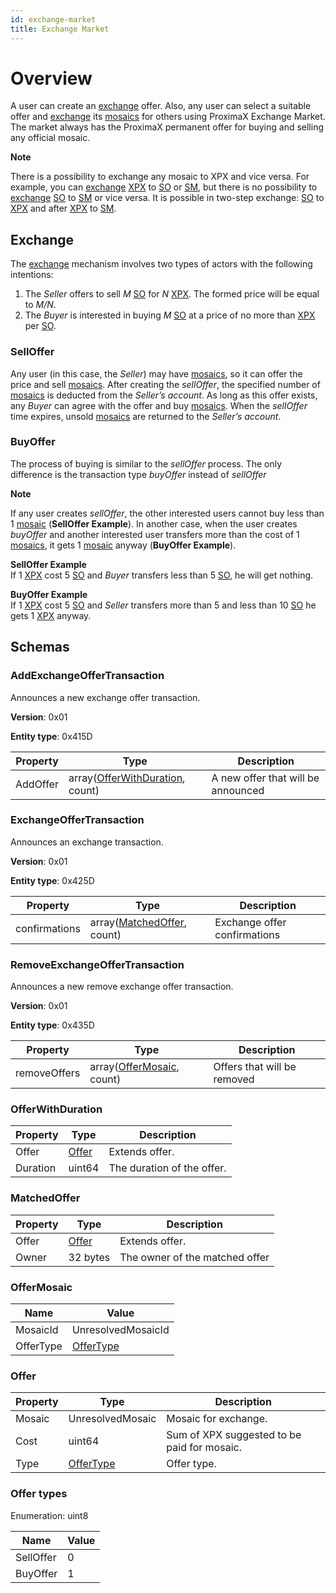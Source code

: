 ```yaml
---
id: exchange-market
title: Exchange Market
---
```


# Overview
A user can create an [exchange](exchange-market.md#exchange) offer. Also, any user can select a suitable offer and [exchange](exchange-market.md#exchange) its [mosaics](mosaic.md) for others using ProximaX Exchange Market. The market always has the ProximaX permanent offer for buying and selling any official mosaic.

<div class="info">

**Note**

There is a possibility to exchange any mosaic to XPX and vice versa. For example, you can [exchange](exchange-market.md#exchange) [XPX](https://storagedocs.xpxsirius.io/docs/getting_started/economy/#xpx) to [SO](https://storagedocs.xpxsirius.io/docs/getting_started/economy/#storage-units-so) or [SM](https://storagedocs.xpxsirius.io/docs/getting_started/economy/#streaming-units-sm), but there is no possibility to [exchange](exchange-market.md#exchange) [SO](https://storagedocs.xpxsirius.io/docs/getting_started/economy/#storage-units-so) to [SM](https://storagedocs.xpxsirius.io/docs/getting_started/economy/#streaming-units-sm) or vice versa. It is possible in two-step exchange: [SO](https://storagedocs.xpxsirius.io/docs/getting_started/economy/#storage-units-so) to [XPX](https://storagedocs.xpxsirius.io/docs/getting_started/economy/#xpx) and after [XPX](https://storagedocs.xpxsirius.io/docs/getting_started/economy/#xpx) to [SM](https://storagedocs.xpxsirius.io/docs/getting_started/economy/#streaming-units-sm).

</div>

## Exchange

The [exchange](exchange-market.md#exchange) mechanism involves two types of actors with the following intentions:
1. The *Seller* offers to sell *M* [SO](https://storagedocs.xpxsirius.io/docs/getting_started/economy/#storage-units-so) for *N* [XPX](https://storagedocs.xpxsirius.io/docs/getting_started/economy/#xpx). The formed price will be equal to *M/N*.
2. The *Buyer* is interested in buying *M* [SO](https://storagedocs.xpxsirius.io/docs/getting_started/economy/#storage-units-so) at a price of no more than [XPX](https://storagedocs.xpxsirius.io/docs/getting_started/economy/#xpx) per [SO](https://storagedocs.xpxsirius.io/docs/getting_started/economy/#storage-units-so).

### SellOffer
Any user (in this case, the *Seller*) may have [mosaics](mosaic.md), so it can offer the price and sell [mosaics](mosaic.md). After creating the *sellOffer*, the specified number of [mosaics](mosaic.md) is deducted from the *Seller’s account*. As long as this offer exists, any *Buyer* can agree with the offer and buy [mosaics](mosaic.md). When the *sellOffer* time expires, unsold [mosaics](mosaic.md) are returned to the *Seller’s account*.

### BuyOffer
The process of buying is similar to the *sellOffer* process. The only difference is the transaction type *buyOffer* instead of *sellOffer*

<div class="info">

**Note**

If any user creates *sellOffer*, the other interested users cannot buy less than 1 [mosaic](mosaic.md) (**SellOffer Example**). In another case, when the user creates *buyOffer* and another interested user transfers more than the cost of 1 [mosaics](mosaic.md), it gets 1 [mosaic](mosaic.md) anyway (**BuyOffer Example**).

**SellOffer Example** \
If 1 [XPX](https://storagedocs.xpxsirius.io/docs/getting_started/economy/#xpx) cost 5 [SO](https://storagedocs.xpxsirius.io/docs/getting_started/economy/#storage-units-so) and *Buyer* transfers less than 5 [SO](https://storagedocs.xpxsirius.io/docs/getting_started/economy/#storage-units-so), he will get nothing.

**BuyOffer Example** \
If 1 [XPX](https://storagedocs.xpxsirius.io/docs/getting_started/economy/#xpx) cost 5 [SO](https://storagedocs.xpxsirius.io/docs/getting_started/economy/#storage-units-so) and *Seller* transfers more than 5 and less than 10 [SO](https://storagedocs.xpxsirius.io/docs/getting_started/economy/#storage-units-so) he gets 1 [XPX](https://storagedocs.xpxsirius.io/docs/getting_started/economy/#xpx) anyway.

</div>

## Schemas

### AddExchangeOfferTransaction
Announces a new exchange offer transaction.

**Version**: 0x01

**Entity type**: 0x415D

**Property**    |**Type** |	**Description**
----------------|---------|--------------------
| AddOffer | array([OfferWithDuration](#offerwithduration), count) | A new offer that will be announced |

### ExchangeOfferTransaction
Announces an exchange transaction.

**Version**: 0x01

**Entity type**: 0x425D

**Property**    |**Type** |	**Description**
----------------|---------|--------------------
| confirmations | array([MatchedOffer](#matchedoffer), count) | Exchange offer confirmations |

### RemoveExchangeOfferTransaction
Announces a new remove exchange offer transaction.

**Version**: 0x01

**Entity type**: 0x435D

**Property**    |**Type** |	**Description**
----------------|---------|--------------------
| removeOffers | array([OfferMosaic](#offermosaic), count) | Offers that will be removed |


### OfferWithDuration
**Property**    |**Type** |	**Description**
----------------|---------|--------------------
| Offer | [Offer](#offer) | Extends offer. |
| Duration | uint64 | The duration of the offer. |


### MatchedOffer
**Property**    |**Type** | **Description**
----------------|---------|--------------------
| Offer | [Offer](#offer) | Extends offer. |
| Owner | 32 bytes | The owner of the matched offer |

### OfferMosaic
**Name**    |**Value** |
----------------|---------|
| MosaicId | UnresolvedMosaicId | Mosaic id of the offer.
| OfferType | [OfferType](#offer-types) | Offer type. |

### Offer
**Property**    |**Type** |	**Description**
----------------|---------|--------------------
| Mosaic | UnresolvedMosaic | Mosaic for exchange. |
| Cost | uint64 | Sum of XPX suggested to be paid for mosaic. |
| Type | [OfferType](#offer-types) | Offer type. |

### Offer types
Enumeration: uint8

**Name**    |**Value** |
----------------|---------|
| SellOffer | 0 |
| BuyOffer | 1 |
